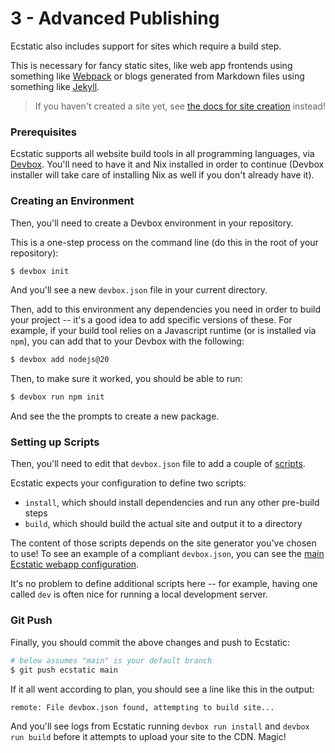# 3 - Advanced Publishing

Ecstatic also includes support for sites which require a build step.

This is necessary for fancy static sites, like web app frontends using something like [Webpack](https://webpack.js.org/) or blogs generated from Markdown files using something like [Jekyll](https://jekyllrb.com/).

> If you haven't created a site yet, see [the docs for site creation](./creating.md) instead!

### Prerequisites

Ecstatic supports all website build tools in all programming languages, via [Devbox](https://www.jetify.com/devbox). You'll need to have it and Nix installed in order to continue (Devbox installer will take care of installing Nix as well if you don't already have it).

### Creating an Environment

Then, you'll need to create a Devbox environment in your repository.

This is a one-step process on the command line (do this in the root of your repository):

```sh
$ devbox init
```

And you'll see a new `devbox.json` file in your current directory.

Then, add to this environment any dependencies you need in order to build your project -- it's a good idea to add specific versions of these. For example, if your build tool relies on a Javascript runtime (or is installed via `npm`), you can add that to your Devbox with the following:

```sh
$ devbox add nodejs@20
```

Then, to make sure it worked, you should be able to run:

```sh
$ devbox run npm init
```

And see the the prompts to create a new package.

### Setting up Scripts

Then, you'll need to edit that `devbox.json` file to add a couple of [scripts](https://www.jetify.com/docs/devbox/guides/scripts/).

Ecstatic expects your configuration to define two scripts:

* `install`, which should install dependencies and run any other pre-build steps
* `build`, which should build the actual site and output it to a directory

The content of those scripts depends on the site generator you've chosen to use! To see an example of a compliant `devbox.json`, you can see the [main Ecstatic webapp configuration](https://github.com/ecstaticsites/js/blob/main/devbox.json).

It's no problem to define additional scripts here -- for example, having one called `dev` is often nice for running a local development server.

### Git Push

Finally, you should commit the above changes and push to Ecstatic:

```sh
# below assumes "main" is your default branch
$ git push ecstatic main
```

If it all went according to plan, you should see a line like this in the output:

```
remote: File devbox.json found, attempting to build site...
```

And you'll see logs from Ecstatic running `devbox run install` and `devbox run build` before it attempts to upload your site to the CDN. Magic!
